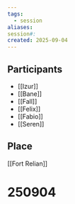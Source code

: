 ```yaml
---
tags:
  - session
aliases: 
session#: 
created: 2025-09-04
---
```


## Participants
- [[Izur]]
- [[Bane]]
- [[Fall]]
- [[Felix]]
- [[Fabio]]
- [[Seren]]

## Place
[[Fort Relian]]

# 250904

